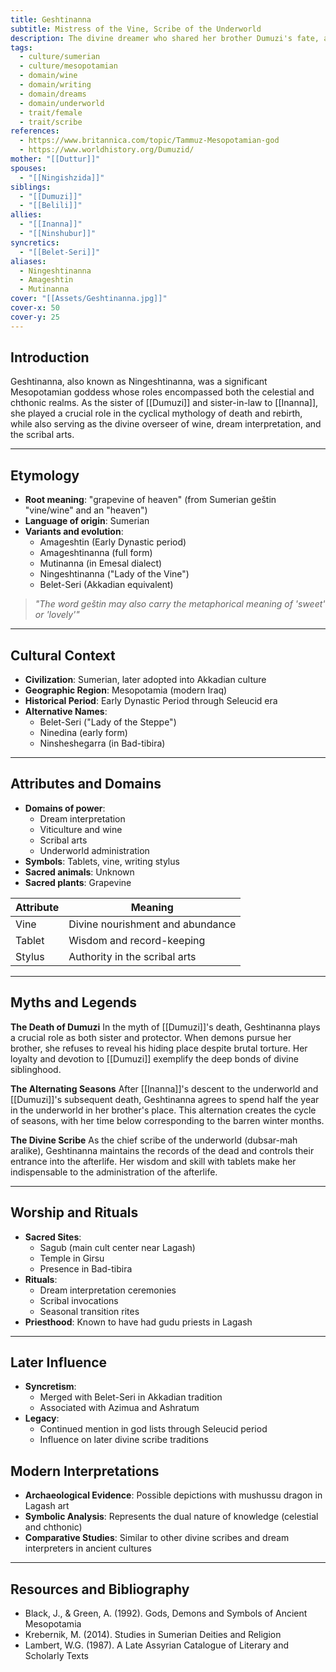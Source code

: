 ```yaml
---
title: Geshtinanna
subtitle: Mistress of the Vine, Scribe of the Underworld
description: The divine dreamer who shared her brother Dumuzi's fate, alternating between the heavens and the underworld
tags:
  - culture/sumerian
  - culture/mesopotamian
  - domain/wine
  - domain/writing
  - domain/dreams
  - domain/underworld
  - trait/female
  - trait/scribe
references:
  - https://www.britannica.com/topic/Tammuz-Mesopotamian-god
  - https://www.worldhistory.org/Dumuzid/
mother: "[[Duttur]]"
spouses:
  - "[[Ningishzida]]"
siblings:
  - "[[Dumuzi]]"
  - "[[Belili]]"
allies:
  - "[[Inanna]]"
  - "[[Ninshubur]]"
syncretics:
  - "[[Belet-Seri]]"
aliases:
  - Ningeshtinanna
  - Amageshtin
  - Mutinanna
cover: "[[Assets/Geshtinanna.jpg]]"
cover-x: 50
cover-y: 25
---
```

## Introduction
Geshtinanna, also known as Ningeshtinanna, was a significant Mesopotamian goddess whose roles encompassed both the celestial and chthonic realms. As the sister of [[Dumuzi]] and sister-in-law to [[Inanna]], she played a crucial role in the cyclical mythology of death and rebirth, while also serving as the divine overseer of wine, dream interpretation, and the scribal arts.

---

## Etymology

- **Root meaning**: "grapevine of heaven" (from Sumerian geštin "vine/wine" and an "heaven")
- **Language of origin**: Sumerian
- **Variants and evolution**:
  - Amageshtin (Early Dynastic period)
  - Amageshtinanna (full form)
  - Mutinanna (in Emesal dialect)
  - Ningeshtinanna ("Lady of the Vine")
  - Belet-Seri (Akkadian equivalent)

> _"The word geštin may also carry the metaphorical meaning of 'sweet' or 'lovely'"_

---

## Cultural Context

- **Civilization**: Sumerian, later adopted into Akkadian culture
- **Geographic Region**: Mesopotamia (modern Iraq)
- **Historical Period**: Early Dynastic Period through Seleucid era
- **Alternative Names**:
  - Belet-Seri ("Lady of the Steppe")
  - Ninedina (early form)
  - Ninsheshegarra (in Bad-tibira)

---

## Attributes and Domains

- **Domains of power**: 
  - Dream interpretation
  - Viticulture and wine
  - Scribal arts
  - Underworld administration
- **Symbols**: Tablets, vine, writing stylus
- **Sacred animals**: Unknown
- **Sacred plants**: Grapevine

| Attribute      | Meaning                           |
|----------------|-----------------------------------|
| Vine           | Divine nourishment and abundance  |
| Tablet         | Wisdom and record-keeping         |
| Stylus         | Authority in the scribal arts     |

---

## Myths and Legends

**The Death of Dumuzi**
In the myth of [[Dumuzi]]'s death, Geshtinanna plays a crucial role as both sister and protector. When demons pursue her brother, she refuses to reveal his hiding place despite brutal torture. Her loyalty and devotion to [[Dumuzi]] exemplify the deep bonds of divine siblinghood.

**The Alternating Seasons**
After [[Inanna]]'s descent to the underworld and [[Dumuzi]]'s subsequent death, Geshtinanna agrees to spend half the year in the underworld in her brother's place. This alternation creates the cycle of seasons, with her time below corresponding to the barren winter months.

**The Divine Scribe**
As the chief scribe of the underworld (dubsar-mah aralike), Geshtinanna maintains the records of the dead and controls their entrance into the afterlife. Her wisdom and skill with tablets make her indispensable to the administration of the afterlife.

---

## Worship and Rituals

- **Sacred Sites**:
  - Sagub (main cult center near Lagash)
  - Temple in Girsu
  - Presence in Bad-tibira
- **Rituals**:
  - Dream interpretation ceremonies
  - Scribal invocations
  - Seasonal transition rites
- **Priesthood**: Known to have had gudu priests in Lagash

---

## Later Influence

- **Syncretism**: 
  - Merged with Belet-Seri in Akkadian tradition
  - Associated with Azimua and Ashratum
- **Legacy**:
  - Continued mention in god lists through Seleucid period
  - Influence on later divine scribe traditions

## Modern Interpretations

- **Archaeological Evidence**: Possible depictions with mushussu dragon in Lagash art
- **Symbolic Analysis**: Represents the dual nature of knowledge (celestial and chthonic)
- **Comparative Studies**: Similar to other divine scribes and dream interpreters in ancient cultures

---

## Resources and Bibliography

- Black, J., & Green, A. (1992). Gods, Demons and Symbols of Ancient Mesopotamia
- Krebernik, M. (2014). Studies in Sumerian Deities and Religion
- Lambert, W.G. (1987). A Late Assyrian Catalogue of Literary and Scholarly Texts